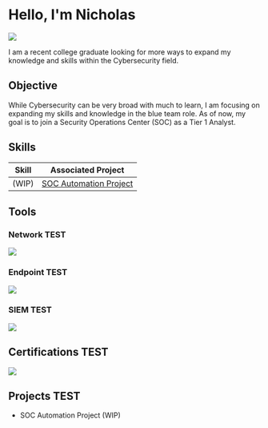 # Hello, I'm Nicholas
<a href="https://linkedin.com/in/nick-huettl-b6abb6315"><img src="https://img.shields.io/badge/-LinkedIn-0072b1?&style=for-the-badge&logo=linkedin&logoColor=white" /></a>

I am a recent college graduate looking for more ways to expand my knowledge and skills within the Cybersecurity field.

## Objective

While Cybersecurity can be very broad with much to learn, I am focusing on expanding my skills and knowledge in the blue team role. As of now, my goal is to join a Security Operations Center (SOC) as a Tier 1 Analyst. 

## Skills

| Skill                                         | Associated Project         |
|-----------------------------------------------|----------------------------|
| (WIP) | <a href="https://google.com">SOC Automation Project</a>|


## Tools

### Network TEST
<div>
    <img src="https://img.shields.io/badge/-Wireshark-1679A7?&style=for-the-badge&logo=Wireshark&logoColor=white" />
</div>

### Endpoint TEST
<div>
    <img src="https://img.shields.io/badge/-Microsoft_Defender_for_Endpoint-00A4EF?&style=for-the-badge&logo=Microsoft&logoColor=white" />
</div>

### SIEM TEST
<div>
    <img src="https://img.shields.io/badge/-Splunk-000000?&style=for-the-badge&logo=Splunk&logoColor=white" />
</div>

## Certifications TEST
<div>
<img src="https://img.shields.io/badge/-Security%2B-FF0000?&style=for-the-badge&logo=CompTIA&logoColor=white" />
</div>

## Projects TEST
- SOC Automation Project (WIP)
